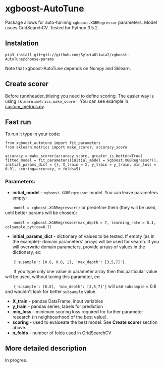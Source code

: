 # xgboost-AutoTune
Package allows for auto-tuninng `xgbooxt.XGBRegressor` parameters. Model usues GridSearchCV. Tested for Python 3.5.2.

## Instalation
`pip3 install git+git://github.com/SylwiaOliwia2/xgboost-AutoTune@choose-params`

Note that xgboost-AutoTune depends on Numpy and Sklearn.

## Create scorer
Before runnheader_titleing you need to define scoring. The easier way is using `sklearn.metrics.make_scorer`. You can see example in [custom_metrics.py](https://github.com/SylwiaOliwia2/xgboost-AutoTune/blob/choose-params/custom_metrics.py).

## Fast run
To run it type in your code:

```
from xgboost_autotune import fit_parameters
from sklearn.metrics import make_scorer, accuracy_score

accuracy = make_scorer(accuracy_score, greater_is_better=True)
fitted_model = fit_parameters(initial_model = xgboost.XGBRegressor(), initial_params_dict = {}, X_train = X, y_train = y_train, min_loss = 0.01, scoring=accuracy, n_folds=5)
```

### Parameters:
* **initial_model** - `xgboost.XGBRegressor` model. You can leave parameters empty:

&nbsp;&nbsp;&nbsp;&nbsp;&nbsp;&nbsp;&nbsp;`model = xgboost.XGBRegressor()` or predefine them (they will be used, until better params will be chosen):

&nbsp;&nbsp;&nbsp;&nbsp;&nbsp;&nbsp;&nbsp;`model = xgboost.XGBRegressor(max_depth = 7, learning_rate = 0.1,  colsample_bytree=0.7)`
* **initial_params_dict** - dictionary of values to be tested. If empty (as in the example)- domain parameters' arrays will be 
used for search. If you will overwrite domain parameters, provide arrays of values in the dictionary, ex:

&nbsp;&nbsp;&nbsp;&nbsp;&nbsp;&nbsp;&nbsp;`{'susample': [0.6, 0.8, 1], 'max_depth': [3,5,7]'}`.

&nbsp;&nbsp;&nbsp;&nbsp;&nbsp;&nbsp;&nbsp;If you type only one value in parameter array then this particular value will be used, without tuning this parameter, ex:

&nbsp;&nbsp;&nbsp;&nbsp;&nbsp;&nbsp;&nbsp;`{'susample': [0.8], 'max_depth': [3,5,7]'}` will use `subsample` = 0.8 and wouldn't look for better `subsample` value.

* **X_train** - pandas DataFrame, input variables
* **y_train** - pandas series, labels for prediction
* **min_loss** - minimum scoring loss required for further parameter research (in neighbourhood of the best value).
* **scoring** - used to evalueate the best model. See **Create scorer** section above.
* **n_folds** - number of folds used in GridSearchCV

## More detailed description
In progres.
